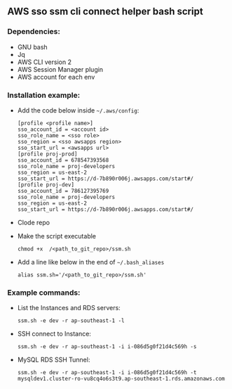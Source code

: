 ## AWS sso ssm cli connect helper bash script

### Dependencies: 
- GNU bash
- Jq
- AWS CLI version 2
- AWS Session Manager plugin
- AWS account for each env

### Installation example:
- Add the code below inside `~/.aws/config`:
   ```
   [profile <profile name>]
   sso_account_id = <account id>
   sso_role_name = <sso role>
   sso_region = <sso awsapps region>
   sso_start_url = <awsapps url>
   [profile proj-prod]
   sso_account_id = 678547393568
   sso_role_name = proj-developers
   sso_region = us-east-2
   sso_start_url = https://d-7b890r006j.awsapps.com/start#/
   [profile proj-dev]
   sso_account_id = 786127395769
   sso_role_name = proj-developers
   sso_region = us-east-2
   sso_start_url = https://d-7b890r006j.awsapps.com/start#/
   ```

- Clode repo
  
- Make the script executable
  ```
  chmod +x  /<path_to_git_repo>/ssm.sh
  ```
  
- Add a line like below in the end of `~/.bash_aliases`
   ```
   alias ssm.sh='/<path_to_git_repo>/ssm.sh'
   ```

### Example commands:
- List the Instances and RDS servers: 
   ```
   ssm.sh -e dev -r ap-southeast-1 -l
   ```
- SSH connect to Instance:
   ```
   ssm.sh -e dev -r ap-southeast-1 -i i-086d5g0f21d4c569h -s
   ```
- MySQL RDS SSH Tunnel:
   ```
   ssm.sh -e dev -r ap-southeast-1 -i i-086d5g0f21d4c569h -t mysqldev1.cluster-ro-vu8cq4o6s3t9.ap-southeast-1.rds.amazonaws.com
   ```

